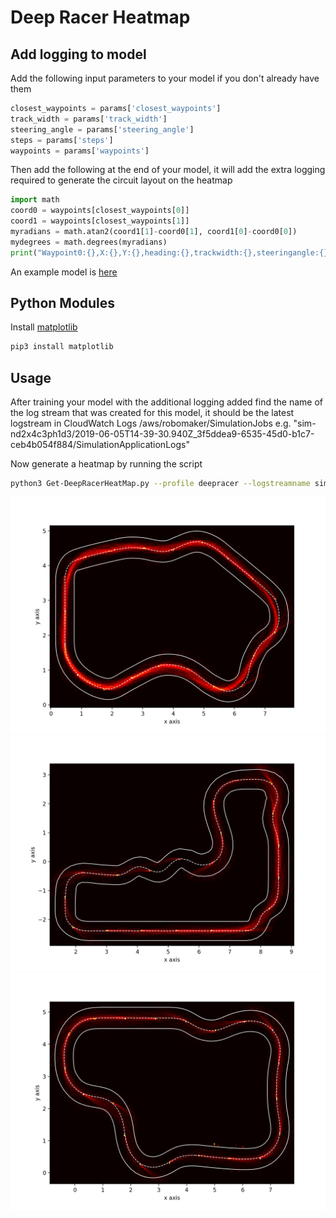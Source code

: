 # Deep Racer Heatmap
## Add logging to model
Add the following input parameters to your model if you don't already have them

```python
closest_waypoints = params['closest_waypoints']
track_width = params['track_width']
steering_angle = params['steering_angle']
steps = params['steps']
waypoints = params['waypoints']
```

Then add the following at the end of your model, it will add the extra logging required to generate the circuit layout on the heatmap

```python
import math 
coord0 = waypoints[closest_waypoints[0]]
coord1 = waypoints[closest_waypoints[1]]
myradians = math.atan2(coord1[1]-coord0[1], coord1[0]-coord0[0])
mydegrees = math.degrees(myradians)
print("Waypoint0:{},X:{},Y:{},heading:{},trackwidth:{},steeringangle:{},steps:{}".format(closest_waypoints[0],coord0[0],coord0[1],mydegrees,track_width,steering_angle,steps))
```

An example model is [here](examples/test_model.py)

## Python Modules
Install [matplotlib](https://matplotlib.org/3.1.0/faq/installing_faq.html) 
```bash
pip3 install matplotlib
```

## Usage
After training your model with the additional logging added find the name of the log stream that was created for this model, it should be the latest logstream in CloudWatch Logs /aws/robomaker/SimulationJobs e.g. "sim-nd2x4c3ph1d3/2019-06-05T14-39-30.940Z_3f5ddea9-6535-45d0-b1c7-ceb4b054f884/SimulationApplicationLogs"

Now generate a heatmap by running the script
```bash
python3 Get-DeepRacerHeatMap.py --profile deepracer --logstreamname sim-nx2xpv0l3gfz/2020-02-12T22-43-08.480Z_ee298034-bce7-471b-bf6f-f8517e5fa6ef/SimulationApplicationLogs
```

![](./examples/london_loop.png "London Loop")
![](./examples/kumo_torakku.png "Kumo Torakku")
![](./examples/empire_city.png "Empire City")
